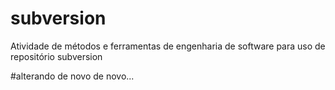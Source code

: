 # subversion
Atividade de métodos e ferramentas de engenharia de software para uso de repositório subversion


#alterando de novo de novo...